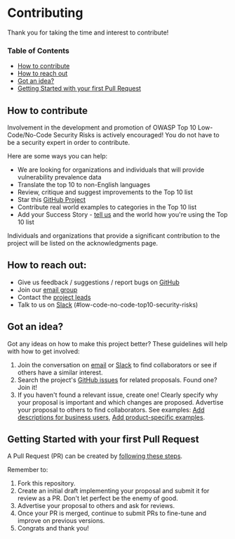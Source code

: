 
# Contributing

Thank you for taking the time and interest to contribute!

### Table of Contents

- [How to contribute](#how-to-contribute)
- [How to reach out](#how-to-reach-out)
- [Got an idea?](#got-an-idea)
- [Getting Started with your first Pull Request](#getting-started-with-your-first-pull-request)


## How to contribute

Involvement in the development and promotion of OWASP Top 10 Low-Code/No-Code Security Risks is actively encouraged!
You do not have to be a security expert in order to contribute. 

Here are some ways you can help:

- We are looking for organizations and individuals that will provide vulnerability prevalence data
- Translate the top 10 to non-English languages
- Review, critique and suggest improvements to the Top 10 list
- Star this [GitHub Project](https://github.com/OWASP/www-project-top-10-low-code-no-code-security-risks)
- Contribute real world examples to categories in the Top 10 list
- Add your Success Story - [tell us](mailto:michael.bargury@owasp.org) and the world how you're using the Top 10 list

Individuals and organizations that provide a significant contribution to the project will be listed on the acknowledgments page.

## How to reach out:

- Give us feedback / suggestions / report bugs on [GitHub](https://github.com/OWASP/www-project-top-10-low-code-no-code-security-risks)
- Join our [email group](https://groups.google.com/g/owasp-no-code-low-code)
- Contact the [project leads](mailto:michael.bargury@owasp.org)
- Talk to us on [Slack](https://owasp.slack.com/archives/C02C6RU6G10) (#low-code-no-code-top10-security-risks)

## Got an idea?

Got any ideas on how to make this project better? These guidelines will help with how to get involved:

1. Join the conversation on [email](https://groups.google.com/g/owasp-no-code-low-code) or [Slack](https://owasp.slack.com/archives/C02C6RU6G10) to find collaborators or see if others have a similar interest.
2. Search the project's [GitHub issues](https://github.com/OWASP/www-project-top-10-low-code-no-code-security-risks/issues) for related proposals. Found one? Join it!
3. If you haven't found a relevant issue, create one! Clearly specify why your proposal is important and which changes are proposed. Advertise your proposal to others to find collaborators. See examples: [Add descriptions for business users](https://github.com/OWASP/www-project-top-10-low-code-no-code-security-risks/issues/48), [Add product-specific examples](https://github.com/OWASP/www-project-top-10-low-code-no-code-security-risks/issues/49).

## Getting Started with your first Pull Request

A Pull Request (PR) can be created by [following these steps](https://docs.github.com/en/pull-requests/collaborating-with-pull-requests/proposing-changes-to-your-work-with-pull-requests/creating-a-pull-request-from-a-fork).

Remember to:

1. Fork this repository.
2. Create an initial draft implementing your proposal and submit it for review as a PR. Don't let perfect be the enemy of good.
3. Advertise your proposal to others and ask for reviews.
4. Once your PR is merged, continue to submit PRs to fine-tune and improve on previous versions.
5. Congrats and thank you!
